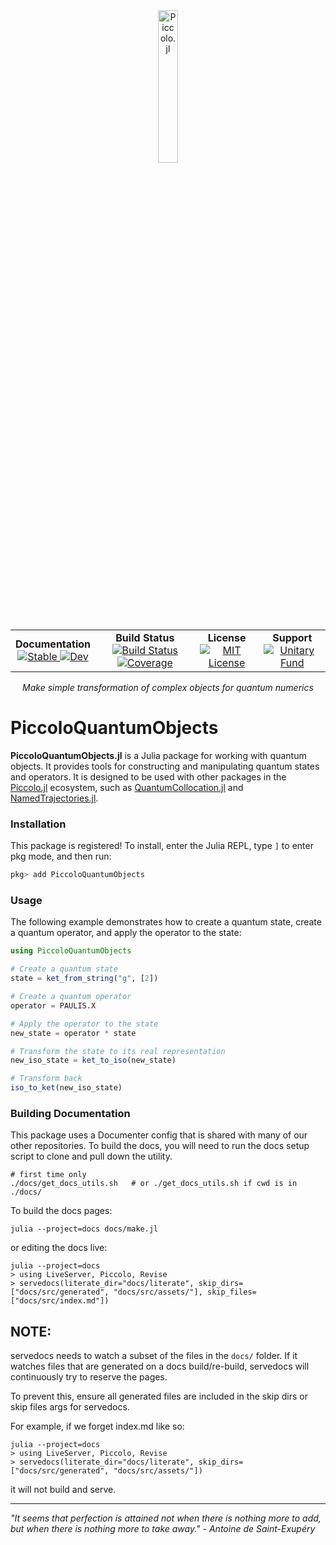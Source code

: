 <!--```@raw html-->
<div align="center">
  <a href="https://github.com/harmoniqs/Piccolo.jl">
    <img src="assets/logo.svg" alt="Piccolo.jl" width="25%"/>
  </a> 
</div>

<div align="center">
  <table>
    <tr>
      <td align="center">
        <b>Documentation</b>
        <br>
        <a href="https://docs.harmoniqs.co/PiccoloQuantumObjects/stable/">
          <img src="https://img.shields.io/badge/docs-stable-blue.svg" alt="Stable"/>
        </a>
        <a href="https://docs.harmoniqs.co/PiccoloQuantumObjects/dev/">
          <img src="https://img.shields.io/badge/docs-dev-blue.svg" alt="Dev"/>
        </a>
      </td>
      <td align="center">
        <b>Build Status</b>
        <br>
        <a href="https://github.com/harmoniqs/PiccoloQuantumObjects.jl/actions/workflows/CI.yml?query=branch%3Amain">
          <img src="https://github.com/harmoniqs/PiccoloQuantumObjects.jl/actions/workflows/CI.yml/badge.svg?branch=main" alt="Build Status"/>
        </a>
        <a href="https://codecov.io/gh/harmoniqs/PiccoloQuantumObjects.jl">
          <img src="https://codecov.io/gh/harmoniqs/PiccoloQuantumObjects.jl/branch/main/graph/badge.svg" alt="Coverage"/>
        </a>
      </td>
      <td align="center">
        <b>License</b>
        <br>
        <a href="https://opensource.org/licenses/MIT">
          <img src="https://img.shields.io/badge/License-MIT-yellow.svg" alt="MIT License"/>
        </a>
      </td>
      <td align="center">
        <b>Support</b>
        <br>
        <a href="https://unitary.fund">
          <img src="https://img.shields.io/badge/Supported%20By-Unitary%20Fund-FFFF00.svg" alt="Unitary Fund"/>
        </a>
      </td>
    </tr>
  </table>
</div>

<div align="center">
<i> Make simple transformation of complex objects for quantum numerics </i>
<br>

</div>
<!--```-->

# PiccoloQuantumObjects

**PiccoloQuantumObjects.jl** is a Julia package for working with quantum objects. It provides tools for constructing and manipulating quantum states and operators. It is designed to be used with other packages in the [Piccolo.jl](https://github.com/harmoniqs/Piccolo.jl) ecosystem, such as [QuantumCollocation.jl](https://github.com/harmoniqs/QuantumCollocation.jl) and [NamedTrajectories.jl](https://github.com/harmoniqs/NamedTrajectories.jl).

### Installation

This package is registered! To install, enter the Julia REPL, type `]` to enter pkg mode, and then run:
```julia
pkg> add PiccoloQuantumObjects
```

### Usage

The following example demonstrates how to create a quantum state, create a quantum operator, and apply the operator to the state:

```Julia
using PiccoloQuantumObjects

# Create a quantum state
state = ket_from_string("g", [2])

# Create a quantum operator
operator = PAULIS.X

# Apply the operator to the state
new_state = operator * state

# Transform the state to its real representation
new_iso_state = ket_to_iso(new_state)

# Transform back
iso_to_ket(new_iso_state)
```


### Building Documentation
This package uses a Documenter config that is shared with many of our other repositories. To build the docs, you will need to run the docs setup script to clone and pull down the utility. 
```
# first time only
./docs/get_docs_utils.sh   # or ./get_docs_utils.sh if cwd is in ./docs/
```

To build the docs pages:
```
julia --project=docs docs/make.jl
```

or editing the docs live:
```
julia --project=docs
> using LiveServer, Piccolo, Revise
> servedocs(literate_dir="docs/literate", skip_dirs=["docs/src/generated", "docs/src/assets/"], skip_files=["docs/src/index.md"])
```

## NOTE:
servedocs needs to watch a subset of the files in the `docs/` folder. If it watches files that are generated on a docs build/re-build, servedocs will continuously try to reserve the pages.

To prevent this, ensure all generated files are included in the skip dirs or skip files args for servedocs.

For example, if we forget index.md like so:
```
julia --project=docs
> using LiveServer, Piccolo, Revise
> servedocs(literate_dir="docs/literate", skip_dirs=["docs/src/generated", "docs/src/assets/"])
```
it will not build and serve.

-----

*"It seems that perfection is attained not when there is nothing more to add, but when there is nothing more to take away." - Antoine de Saint-Exupéry*